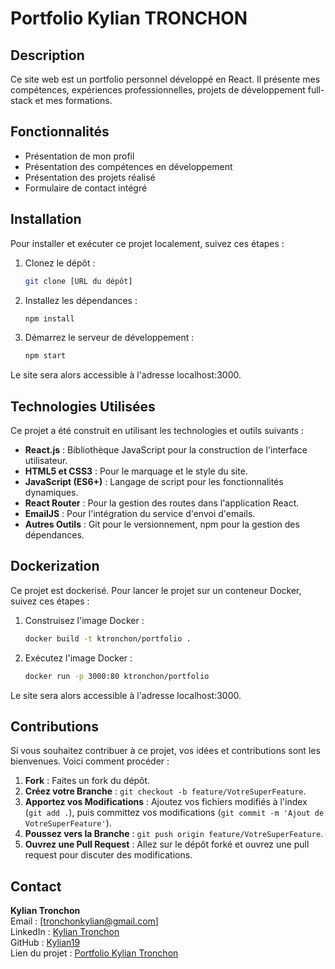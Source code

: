# Portfolio Kylian TRONCHON

## Description

Ce site web est un portfolio personnel développé en React. Il présente mes compétences, expériences professionnelles, projets de développement full-stack et mes formations.

## Fonctionnalités

- Présentation de mon profil
- Présentation des compétences en développement
- Présentation des projets réalisé
- Formulaire de contact intégré

## Installation

Pour installer et exécuter ce projet localement, suivez ces étapes :

1. Clonez le dépôt :

   ```bash
   git clone [URL du dépôt]

2. Installez les dépendances :
    
    ```bash
    npm install

3. Démarrez le serveur de développement :

    ```bash
    npm start

Le site sera alors accessible à l'adresse localhost:3000.

## Technologies Utilisées

Ce projet a été construit en utilisant les technologies et outils suivants :

- **React.js** : Bibliothèque JavaScript pour la construction de l'interface utilisateur.
- **HTML5 et CSS3** : Pour le marquage et le style du site.
- **JavaScript (ES6+)** : Langage de script pour les fonctionnalités dynamiques.
- **React Router** : Pour la gestion des routes dans l'application React.
- **EmailJS** : Pour l'intégration du service d'envoi d'emails.
- **Autres Outils** : Git pour le versionnement, npm pour la gestion des dépendances.

## Dockerization

Ce projet est dockerisé. Pour lancer le projet sur un conteneur Docker, suivez ces étapes :

1. Construisez l'image Docker :

   ```bash
   docker build -t ktronchon/portfolio .

2. Exécutez l'image Docker :

   ```bash
   docker run -p 3000:80 ktronchon/portfolio

Le site sera alors accessible à l'adresse localhost:3000.


## Contributions

Si vous souhaitez contribuer à ce projet, vos idées et contributions sont les bienvenues. Voici comment procéder :

1. **Fork** : Faites un fork du dépôt.
2. **Créez votre Branche** : `git checkout -b feature/VotreSuperFeature`.
3. **Apportez vos Modifications** : Ajoutez vos fichiers modifiés à l'index (`git add .`), puis committez vos modifications (`git commit -m 'Ajout de VotreSuperFeature'`).
4. **Poussez vers la Branche** : `git push origin feature/VotreSuperFeature`.
5. **Ouvrez une Pull Request** : Allez sur le dépôt forké et ouvrez une pull request pour discuter des modifications.

## Contact

**Kylian Tronchon**  
Email : [tronchonkylian@gmail.com]  
LinkedIn : [Kylian Tronchon](https://www.linkedin.com/in/kylian-tronchon-16b1761b7/)  
GitHub : [Kylian19](https://github.com/Kylian19)  
Lien du projet : [Portfolio Kylian Tronchon](https://github.com/Kylian19/portfolio-kylian-tronchon/tree/main)
